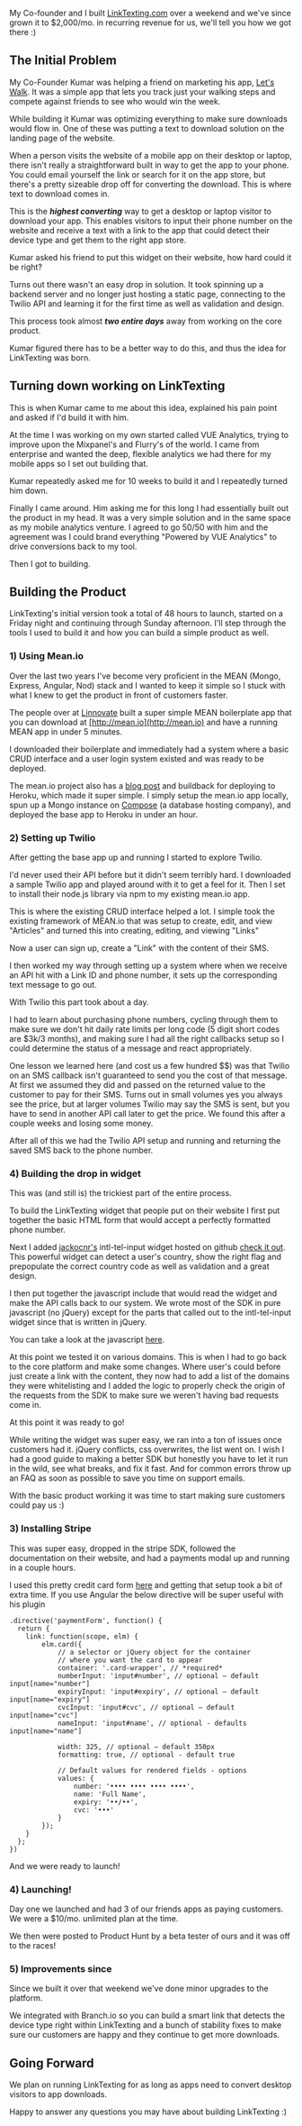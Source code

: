 My Co-founder and I built [LinkTexting.com](https://www.linktexting.com) over a weekend and we've since grown it to $2,000/mo. in recurring revenue for us, we'll tell you how we got there :)

## The Initial Problem

My Co-Founder Kumar was helping a friend on marketing his app, [Let's Walk](http://www.letswalkapp.com). It was a simple app that lets you track just your walking steps and compete against friends to see who would win the week. 

While building it Kumar was optimizing everything to make sure downloads would flow in. One of these was putting a text to download solution on the landing page of the website.

When a person visits the website of a mobile app on their desktop or laptop, there isn't really a straightforward built in way to get the app to your phone. You could email yourself the link or search for it on the app store, but there's a pretty sizeable drop off for converting the download. This is where text to download comes in.

This is the ***highest converting*** way to get a desktop or laptop visitor to download your app. This enables visitors to input their phone number on the website and receive a text with a link to the app that could detect their device type and get them to the right app store.

Kumar asked his friend to put this widget on their website, how hard could it be right?

Turns out there wasn't an easy drop in solution. It took spinning up a backend server and no longer just hosting a static page, connecting to the Twilio API and learning it for the first time as well as validation and design.

This process took almost ***two entire days*** away from working on the core product.

Kumar figured there has to be a better way to do this, and thus the idea for LinkTexting was born.

## Turning down working on LinkTexting

This is when Kumar came to me about this idea, explained his pain point and asked if I'd build it with him. 

At the time I was working on my own started called VUE Analytics, trying to improve upon the Mixpanel's and Flurry's of the world. I came from enterprise and wanted the deep, flexible analytics we had there for my mobile apps so I set out building that.

Kumar repeatedly asked me for 10 weeks to build it and I repeatedly turned him down.

Finally I came around. Him asking me for this long I had essentially built out the product in my head. It was a very simple solution and in the same space as my mobile analytics venture. I agreed to go 50/50 with him and the agreement was I could brand everything "Powered by VUE Analytics" to drive conversions back to my tool.

Then I got to building.

## Building the Product

LinkTexting's initial version took a total of 48 hours to launch, started on a Friday night and continuing through Sunday afternoon. I'll step through the tools I used to build it and how you can build a simple product as well.

### 1) Using Mean.io

Over the last two years I've become very proficient in the MEAN (Mongo, Express, Angular, Nod) stack and I wanted to keep it simple so I stuck with what I knew to get the product in front of customers faster.

The people over at [Linnovate](http://linnovate.net/) built a super simple MEAN boilerplate app that you can download at [http://mean.io](http://mean.io) and have a running MEAN app in under 5 minutes.

I downloaded their boilerplate and immediately had a system where a basic CRUD interface and a user login system existed and was ready to be deployed.

The mean.io project also has a [blog post](http://mean.io/blog/2014/01/installing-mean-io-on-heroku-from-a-to-z/) and buildback for deploying to Heroku, which made it super simple. I simply setup the mean.io app locally, spun up a Mongo instance on [Compose](http://compose.io) (a database hosting company), and deployed the base app to Heroku in under an hour.

### 2) Setting up Twilio

After getting the base app up and running I started to explore Twilio.

I'd never used their API before but it didn't seem terribly hard. I downloaded a sample Twilio app and played around with it to get a feel for it. Then I set to install their node.js library via npm to my existing mean.io app.

This is where the existing CRUD interface helped a lot. I simple took the existing framework of MEAN.io that was setup to create, edit, and view "Articles" and turned this into creating, editing, and viewing "Links"

Now a user can sign up, create a "Link" with the content of their SMS.

I then worked my way through setting up a system where when we receive an API hit with a Link ID and phone number, it sets up the corresponding text message to go out.

With Twilio this part took about a day.

I had to learn about purchasing phone numbers, cycling through them to make sure we don't hit daily rate limits per long code (5 digit short codes are $3k/3 months), and making sure I had all the right callbacks setup so I could determine the status of a message and react appropriately.

One lesson we learned here (and cost us a few hundred $$) was that Twilio on an SMS callback isn't guaranteed to send you the cost of that message. At first we assumed they did and passed on the returned value to the customer to pay for their SMS. Turns out in small volumes yes you always see the price, but at larger volumes Twilio may say the SMS is sent, but you have to send in another API call later to get the price. We found this after a couple weeks and losing some money.

After all of this we had the Twilio API setup and running and returning the saved SMS back to the phone number.

### 4) Building the drop in widget

This was (and still is) the trickiest part of the entire process.

To build the LinkTexting widget that people put on their website I first put together the basic HTML form that would accept a perfectly formatted phone number. 

Next I added [jackocnr's](http://http://jackocnr.com/) intl-tel-input widget hosted on github [check it out](https://github.com/Bluefieldscom/intl-tel-input). This powerful widget can detect a user's country, show the right flag and prepopulate the correct country code as well as validation and a great design. 

I then put together the javascript include that would read the widget and make the API calls back to our system. We wrote most of the SDK in pure javascript (no jQuery) except for the parts that called out to the intl-tel-input widget since that is written in jQuery. 

You can take a look at the javascript [here](http://d3q6uu7asevdsg.cloudfront.net/1.3/js/link_texting.js).

At this point we tested it on various domains. This is when I had to go back to the core platform and make some changes. Where user's could before just create a link with the content, they now had to add a list of the domains they were whitelisting and I added the logic to properly check the origin of the requests from the SDK to make sure we weren't having bad requests come in.

At this point it was ready to go!

While writing the widget was super easy, we ran into a ton of issues once customers had it. jQuery conflicts, css overwrites, the list went on. I wish I had a good guide to making a better SDK but honestly you have to let it run in the wild, see what breaks, and fix it fast. And for common errors throw up an FAQ as soon as possible to save you time on support emails.

With the basic product working it was time to start making sure customers could pay us :)

### 3) Installing Stripe

This was super easy, dropped in the stripe SDK, followed the documentation on their website, and had a payments modal up and running in a couple hours.

I used this pretty credit card form [here](https://github.com/jessepollak/card) and getting that setup took a bit of extra time. If you use Angular the below directive will be super useful with his plugin

    .directive('paymentForm', function() {
      return {
        link: function(scope, elm) {
            elm.card({
                // a selector or jQuery object for the container
                // where you want the card to appear
                container: '.card-wrapper', // *required*
                numberInput: 'input#number', // optional — default input[name="number"]
                expiryInput: 'input#expiry', // optional — default input[name="expiry"]
                cvcInput: 'input#cvc', // optional — default input[name="cvc"]
                nameInput: 'input#name', // optional - defaults input[name="name"]
    
                width: 325, // optional — default 350px
                formatting: true, // optional - default true
    
                // Default values for rendered fields - options
                values: {
                    number: '•••• •••• •••• ••••',
                    name: 'Full Name',
                    expiry: '••/••',
                    cvc: '•••'
                }
            });
        }
      };
    })

And we were ready to launch!

### 4) Launching!

Day one we launched and had 3 of our friends apps as paying customers. We were a $10/mo. unlimited plan at the time. 

We then were posted to Product Hunt by a beta tester of ours and it was off to the races!

### 5) Improvements since

Since we built it over that weekend we've done minor upgrades to the platform. 

We integrated with Branch.io so you can build a smart link that detects the device type right within LinkTexting and a bunch of stability fixes to make sure our customers are happy and they continue to get more downloads.

## Going Forward

We plan on running LinkTexting for as long as apps need to convert desktop visitors to app downloads.

Happy to answer any questions you may have about building LinkTexting :)

